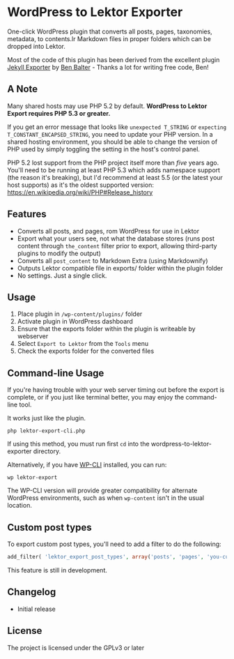 # WordPress to Lektor Exporter

One-click WordPress plugin that converts all posts, pages, taxonomies, metadata, to contents.lr Markdown files in proper folders which can be dropped into Lektor.

Most of the code of this plugin has been derived from the excellent plugin [Jekyll Exporter](https://github.com/benbalter/wordpress-to-jekyll-exporter) by [Ben Balter](https://github.com/benbalter) - Thanks a lot for writing free code, Ben!

## A Note

Many shared hosts may use PHP 5.2 by default. **WordPress to Lektor Export requires PHP 5.3 or greater.**

If you get an error message that looks like `unexpected T_STRING` or `expecting T_CONSTANT_ENCAPSED_STRING`, you need to update your PHP version. In a shared hosting environment, you should be able to change the version of PHP used by simply toggling the setting in the host's control panel.

PHP 5.2 lost support from the PHP project itself more than *five* years ago. You'll need to be running at least PHP 5.3 which adds namespace support (the reason it's breaking), but I'd recommend at least 5.5 (or the latest your host supports) as it's the oldest supported version: https://en.wikipedia.org/wiki/PHP#Release_history

## Features


* Converts all posts, and pages, rom WordPress for use in Lektor
* Export what your users see, not what the database stores (runs post content through `the_content` filter prior to export, allowing third-party plugins to modify the output)
* Converts all `post_content` to Markdown Extra (using Markdownify)
* Outputs Lektor compatible file in exports/ folder within the plugin folder
* No settings. Just a single click.

## Usage

1. Place plugin in `/wp-content/plugins/` folder
2. Activate plugin in WordPress dashboard
3. Ensure that the exports folder within the plugin is writeable by webserver
4. Select `Export to Lektor` from the `Tools` menu
5. Check the exports folder for the converted files

## Command-line Usage

If you're having trouble with your web server timing out before the export is complete, or if you just like terminal better, you may enjoy the command-line tool.

It works just like the plugin.

```
php lektor-export-cli.php
```

If using this method, you must run first `cd` into the wordpress-to-lektor-exporter directory.

Alternatively, if you have [WP-CLI](http://wp-cli.org) installed, you can run:

```
wp lektor-export
```

The WP-CLI version will provide greater compatibility for alternate WordPress environments, such as when `wp-content` isn't in the usual location.

## Custom post types

To export custom post types, you'll need to add a filter to do the following:

```php
add_filter( 'lektor_export_post_types', array('posts', 'pages', 'you-custom-post-type') );
```
This feature is still in development.

## Changelog

* Initial release

## License

The project is licensed under the GPLv3 or later
